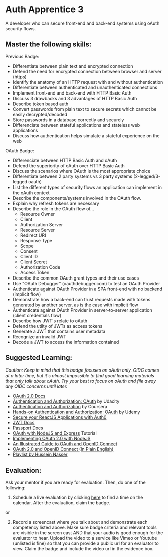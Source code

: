 # Auth Apprentice 3

A developer who can secure front-end and back-end systems using oAuth security flows.

## Master the following skills:

Previous Badge: 
* Differentiate between plain text and encrypted connection
* Defend the need for encrypted connection between browser and server (https)
* Identify the anatomy of an HTTP request with and without authentication
* Differentiate between authenticated and unauthenticated connections
* Implement front-end and back-end with HTTP Basic Auth
* Discuss 3 drawbacks and 3 advantages of HTTP Basic Auth
* Describe token based auth
* Convert passwords from plain text to secure secrets which cannot be easily decrypted/decoded
* Store passwords in a database correctly and securely 
* Differenciate between stateful applications and stateless web applications
* Discuss how authentication helps simulate a stateful experience on the web

OAuth Badge:

* Differenciate between HTTP Basic Auth and oAuth
* Defend the superiority of oAuth over HTTP Basic Auth
* Discuss the scenarios where OAuth is the most appropriate choice
* Differentiate between 2 party systems vs 3 party systems (2-legged/3-legged oauth)
* List the different types of security flows an application can implement in the oAuth context
* Describe the components/systems involved in the OAuth flow.
* Explain why refresh tokens are necessary
* Describe the role in the OAuth flow of...
  * Resource Owner
  * Client
  * Authorization Server
  * Resource Server
  * Redirect URI
  * Response Type
  * Scope
  * Consent
  * Client ID
  * Client Secret
  * Authorization Code
  * Access Token
* Describe the common OAuth grant types and their use cases
* Use "OAuth Debugger" (oauthdebugger.com) to test an OAuth Provider
* Authenticate against OAuth Provider in a SPA front-end with no backend (implicit flow)
* Demonstrate how a back-end can trust requests made with tokens generated by another server, as is the case with implicit flow
* Authenticate against OAuth Provider in server-to-server application (client credentials flow)
* Describe how JWT's relate to oAuth
* Defend the utilty of JWTs as access tokens
* Generate a JWT that contains user metadata
* Recognize an invalid JWT
* Decode a JWT to access the information contained

## Suggested Learning:

*Caution: Keep in mind that this badge focuses on oAuth only. OIDC comes at a later time, but it's almost impossible to find good learning materials that only talk about oAuth. Try your best to focus on oAuth and file away any OIDC concerns until later.*

* [OAuth 2.0 Docs](https://oauth.net/2/)
* [Authentication and Authorization: OAuth](https://www.udacity.com/course/authentication-authorization-oauth--ud330) by Udacity
* [Authentication and Authorization](https://www.coursera.org/lecture/information-security-data/authentication-and-authorisation-DXhwt) by Coursera
* [Hands-on Authentication and Authorization: OAuth](https://www.udemy.com/course/hands-on-oauth-authentication-and-authorization-with-oauth2/) by Udemy
* [Secure your ReactJS Applications with Auth0](https://www.udemy.com/course/secure-your-reactjs-applications-with-auth0/)
* [JWT Docs](https://jwt.io/)
* [Passport Docs](http://www.passportjs.org/)
* [OAuth with NodeJS and Express](http://thecodebarbarian.com/oauth-with-node-js-and-express.html) Tutorial
* [Implementing OAuth 2.0 with NodeJS](https://www.sohamkamani.com/blog/javascript/2018-06-24-oauth-with-node-js/)
* [An Illustrated Guide to OAuth and OpenID Connect](https://developer.okta.com/blog/2019/10/21/illustrated-guide-to-oauth-and-oidc)
* [OAuth 2.0 and OpenID Connect (In Plain English)](https://www.youtube.com/watch?v=996OiexHze0)
* [Playlist by Hussein Nasser](https://www.youtube.com/playlist?list=PLQnljOFTspQU3YDMRSMvzflh_qXoz9zfv)

## Evaluation:

Ask your mentor if you are ready for evaluation. Then, do one of the following:

1. Schedule a live evaluation by clicking [here](http://evals.codex.academy) to find a time on the calendar. After the evaluation, claim the badge.

or

2. Record a screencast where you talk about and demonstrate each competency listed above. Make sure badge criteria and relevant tools are visible in the screen cast AND that your audio is good enough for the evaluator to hear. Upload the video to a service like Vimeo or Youtube (unlisted is fine) so that you can provide a public url for an evaluator to view. Claim the badge and include the video url in the evidence box.
